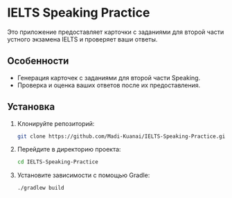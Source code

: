 # IELTS Speaking Practice

Это приложение предоставляет карточки с заданиями для второй части устного экзамена IELTS и проверяет ваши ответы.

## Особенности

- Генерация карточек с заданиями для второй части Speaking.
- Проверка и оценка ваших ответов после их предоставления.

## Установка

1. Клонируйте репозиторий:

   ```bash
   git clone https://github.com/Madi-Kuanai/IELTS-Speaking-Practice.git

2. Перейдите в директорию проекта:
   ```bash
   cd IELTS-Speaking-Practice

4. Установите зависимости с помощью Gradle:
    ```bash
   ./gradlew build
 
